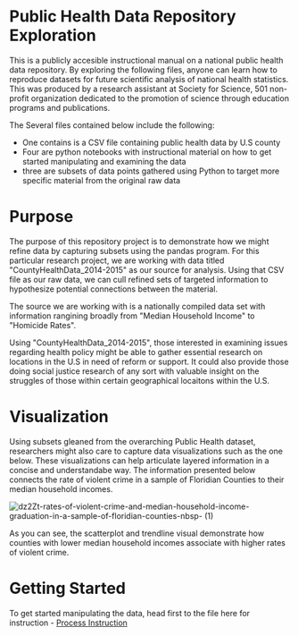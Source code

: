 # Public Health Data Repository Exploration 
This is a publicly accesible instructional manual on a national public health data repository. By exploring the following files, anyone can learn how to reproduce datasets for future scientific analysis of national health statistics. This was produced by a research assistant at Society for Science, 501 non-profit organization dedicated to the promotion of science through education programs and publications. 

The Several files contained below include the following:

  - One contains is a CSV file containing public health data by U.S county 
  - Four are python notebooks with instructional material on how to get started manipulating and examining the data
  - three are subsets of data points gathered using Python to target more specific material from the original raw data
  
 # Purpose
The purpose of this repository project is to demonstrate how we might refine data by capturing subsets using the pandas program. For this particular research project, we are working with data titled "CountyHealthData_2014-2015" as our source for analysis. Using that CSV file as our raw data, we can cull refined sets of targeted information to hypothesize potential connections between the material. 

The source we are working with is a nationally compiled data set with information rangining broadly from "Median Household Income" to "Homicide Rates".

Using "CountyHealthData_2014-2015", those interested in examining issues regarding health policy might be able to gather essential research on locations in the U.S in need of reform or support. It could also provide those doing social justice research of any sort with valuable insight on the struggles of those within certain geographical locaitons within the U.S. 

# Visualization
Using subsets gleaned from the overarching Public Health dataset, researchers might also care to capture data visualizations such as the one below. These visualizations can help articulate layered information in a concise and understandabe way. The information presented below connects the rate of violent crime in a sample of Floridian Counties to their median household incomes. 



![dz2Zt-rates-of-violent-crime-and-median-household-income-graduation-in-a-sample-of-floridian-counties-nbsp- (1)](https://user-images.githubusercontent.com/118197639/202918223-27e8c323-d261-4fe6-8e45-e8b6d6b990ec.png)

As you can see, the scatterplot and trendline visual demonstrate how counties with lower median household incomes associate with higher rates of violent crime. 

# Getting Started 
To get started manipulating the data, head first to the file here for instruction - [Process Instruction](https://github.com/charlottebreckenridge/105-Unit3-Breckenridge/blob/main/Process%20Documentation.ipynb)


